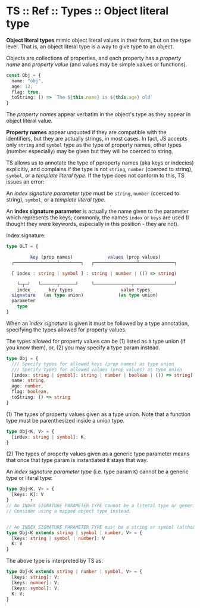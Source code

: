 # TS :: Ref :: Types :: Object literal type

**Object literal types** mimic object literal values in their form, but on the type level. That is, an object literal type is a way to give type to an object.

Objects are collections of properties, and each property has a *property name* and *property value* (and values may be simple values or functions).

```ts
const Obj = {
  name: "obj",
  age: 12,
  flag: true,
  toString: () => `The ${this.name} is ${this.age} old`
}
```

The *property names* appear verbatim in the object's type as they appear in object literal value.

**Property names** appear unquoted if they are compatible with the identifiers, but they are actually strings, in most cases. In fact, JS accepts only `string` and `symbol` type as the type of property names, other types (number especially) may be given but they will be coerced to string.

TS allows us to annotate the type of pproperty names (aka keys or indecies) explicitly, and complains if the type is not `string`, `number` (coerced to string), `symbol`, or a *template literal type*. If the type does not conform to this, TS issues an error:

  An *index signature parameter type* must be `string`, `number` (coerced to string), `symbol`, or a *template literal type*.


An **index signature parameter** is actually the name given to the parameter which represents the keys; commonly, the names `index` or `keys` are used (I thought they were keywords, especially in this position - they are not).


Index signature:

```ts
type OLT = {

         key (prop names)             values (prop values)
  ┌────────────────┴────────┐   ┌────────────────┴─────────────┐

  [ index : string | symbol ] : string | number | (() => string)

    └─┬─┘   └──────┬──────┘     └──────────────┬───────────────┘
    index       key types                  value types
  signature   (as type union)             (as type union)
  parameter
    type
}
```


When an *index signature* is given it must be followed by a type annotation, specifying the types allowed for property values.

The types allowed for property values can be (1) listed as a type union (if you know them), or, (2) you may specify a type param instead.

```ts
type Obj = {
  /// Specify types for allowed keys (prop names) as type union
  /// Specify types for allowed values (prop values) as type union
  [index: string | symbol]: string | number | boolean | (() => string),
  name: string,
  age: number,
  flag: boolean,
  toString: () => string
}
```

(1) The types of property values given as a type union. Note that a function type must be parenthesized inside a union type.

```ts
type Obj<K, V> = {
  [index: string | symbol]: K,
}
```

(2) The types of property values given as a generic type parameter means that once that type param is instantiated it stays that way.


An *index signature parameter type* (i.e. type param `K`) cannot be a generic type or literal type:

```ts
type Obj<K, V> = {
  [keys: K]: V
}        ↑
// An INDEX SIGNATURE PARAMETER TYPE cannot be a literal type or generic type.
// Consider using a mapped object type instead.


// An INDEX SIGNATURE PARAMETER TYPE must be a string or symbol (although number is also accepted even though numbers are coerced to strings).
type Obj<K extends string | symbol | number, V> = {
  [keys: string | symbol | number]: V
  K: V
}
```
The above type is interpreted by TS as:
```ts
type Obj<K extends string | number | symbol, V> = {
  [keys: string]: V;
  [keys: number]: V;
  [keys: symbol]: V;
  K: V;
}
```
